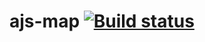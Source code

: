 # ajs-map [![Build status](https://ci.appveyor.com/api/projects/status/k0tbh389al3fk595?svg=true)](https://ci.appveyor.com/project/zarajskysam/ajs-map)
